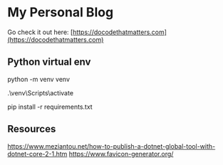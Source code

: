 # My Personal Blog

Go check it out here: [https://docodethatmatters.com](https://docodethatmatters.com)

## Python virtual env

python -m venv venv

.\venv\Scripts\activate

pip install -r requirements.txt

## Resources

https://www.meziantou.net/how-to-publish-a-dotnet-global-tool-with-dotnet-core-2-1.htm
https://www.favicon-generator.org/
